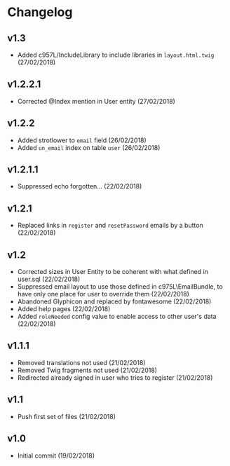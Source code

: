 # Changelog

v1.3
----
- Added c957L/IncludeLibrary to include libraries in `layout.html.twig` (27/02/2018)

v1.2.2.1
--------
- Corrected @Index mention in User entity (27/02/2018)

v1.2.2
------
- Added strotlower to `email` field (26/02/2018)
- Added `un_email` index on table `user` (26/02/2018)

v1.2.1.1
--------
- Suppressed echo forgotten... (22/02/2018)

v1.2.1
------
- Replaced links in `register` and `resetPassword` emails by a button (22/02/2018)

v1.2
----
- Corrected sizes in User Entity to be coherent with what defined in user.sql (22/02/2018)
- Suppressed email layout to use those defined in c975L\EmailBundle, to have only one place for user to override them (22/02/2018)
- Abandoned Glyphicon and replaced by fontawesome (22/02/2018)
- Added help pages (22/02/2018)
- Added `roleNeeded` config value to enable access to other user's data (22/02/2018)

v1.1.1
------
- Removed translations not used (21/02/2018)
- Removed Twig fragments not used (21/02/2018)
- Redirected already signed in user who tries to register (21/02/2018)

v1.1
----
- Push first set of files (21/02/2018)

v1.0
----
- Initial commit (19/02/2018)
